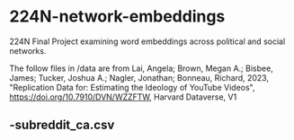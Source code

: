 # 224N-network-embeddings
224N Final Project examining word embeddings across political and social networks.

The follow files in /data are from
 Lai, Angela; Brown, Megan A.; Bisbee, James; Tucker, Joshua A.; Nagler, Jonathan; Bonneau, Richard, 2023, "Replication Data for: Estimating the Ideology of YouTube Videos", https://doi.org/10.7910/DVN/WZZFTW, Harvard Dataverse, V1

-subreddit_ca.csv
-